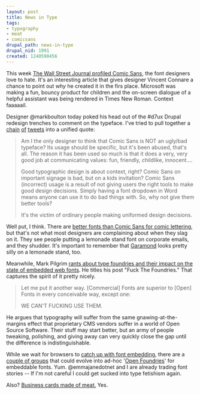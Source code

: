 ```yaml
--- 
layout: post
title: News in Type
tags: 
- typography
- meat
- comicsans
drupal_path: news-in-type
drupal_nid: 1991
created: 1240590456
---
```

This week <a href="http://online.wsj.com/article/SB123992364819927171.html?mod=yhoofront">The Wall Street Journal profiled Comic Sans</a>, the font designers love to hate. It's an interesting article that gives designer Vincent Connare a chance to point out <em>why</em> he created it in the firs place. Microsoft was making a fun, bouncy product for children and the on-screen dialogue of a helpful assistant was being rendered in Times New Roman. Context faaaaail.



Designer @markboulton today poked his head out of the #d7ux Drupal redesign trenches to comment on the typeface. I've tried to pull together a <a href="http://twitter.com/markboulton/status/1604238922">chain</a> <a href="http://twitter.com/markboulton/status/1604248613">of</a> <a href="http://twitter.com/markboulton/status/1604630747">tweets</a> into a unified quote:

<blockquote>Am I the only designer to think that Comic Sans is NOT an ugly/bad typeface? Its usage should be specific, but it's been abused, that's all. The reason it has been used so much is that it does a very, very good job at communicating values: fun, friendly, childlike, innocent....



Good typographic design is about context, right? Comic Sans on important signage is bad, but on a kids invitation? Comic Sans (incorrect) usage is a result of not giving users the right tools to make good design decisions. Simply having a font dropdown in Word means anyone can use it to do bad things with. So, why not give them better tools?



It's the victim of ordinary people making uniformed design decisions.

</blockquote>

Well put, I think. There are <a href="http://blambot.com/fonts.shtml">better fonts than Comic Sans for comic lettering</a>, but that's not what most designers are complaining about when they slag on it. They see people putting a lemonade stand font on corporate emails, and they shudder. It's important to remember that <a href="http://www.linotype.com/1500/stempelgaramond-family.html">Garamond</a> looks pretty silly on a lemonade stand, too.



Meanwhile, Mark Pilgrim <a href="http://diveintomark.org/archives/2009/04/21/fuck-the-foundries">rants about type foundries and their impact on the state of embedded web fonts</a>. He titles his post "Fuck The Foundries." That captures the spirit of it pretty nicely.

<blockquote>Let me put it another way. [Commercial] Fonts are superior to [Open] Fonts in every conceivable way, except one:

WE CAN'T FUCKING USE THEM.</blockquote>

He argues that typography will suffer from the same gnawing-at-the-margins effect that proprietary CMS vendors suffer in a world of Open Source Software. Their stuff may start better, but an army of people tweaking, polishing, and giving away can very quickly close the gap until the difference is indistinguishable.



While we wait for browsers to <a href="http://a.deveria.com/caniuse/#feat=fontface">catch up with font embedding</a>, there are a <a href="http://www.theleagueofmoveabletype.com/">couple of groups</a> that could evolve into ad-hoc '<a href="http://openfontlibrary.fontly.org/">Open Foundries</a>' for embeddable fonts. Yum. @emmajanedotnet and I are already trading font stories -- If I'm not careful I could get sucked into type fetishism again.



Also? <a href="http://www.blast-o-rama.com/2009/04/24/possibly-the-only-idea-worse-than-comic-sans/">Business cards made of meat.</a> Yes.
